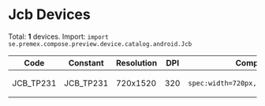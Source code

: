 # Jcb Devices

Total: **1** devices. Import: `import se.premex.compose.preview.device.catalog.android.Jcb`

| Code | Constant | Resolution | DPI | Compose Spec | Preview Usage |
|------|----------|------------|-----|-------------|---------------|
| JCB_TP231 | JCB_TP231 | 720x1520 | 320 | `spec:width=720px,height=1520px,dpi=320` | `@Preview(device = Jcb.JCB_TP231)` |

<!-- Generated automatically. Do not edit manually. -->

